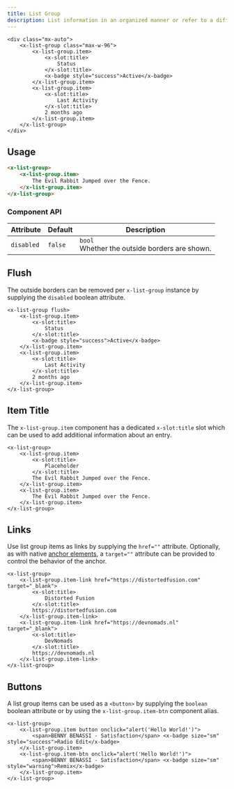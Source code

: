 ```yaml
---
title: List Group
description: List information in an organized manner or refer to a different source.
---
```


```blade-component-preview
<div class="mx-auto">
    <x-list-group class="max-w-96">
        <x-list-group.item>
            <x-slot:title>
                Status
            </x-slot:title>
            <x-badge style="success">Active</x-badge>
        </x-list-group.item>
        <x-list-group.item>
            <x-slot:title>
                Last Activity
            </x-slot:title>
            2 months ago
        </x-list-group.item>
    </x-list-group>
</div>
```

## Usage

```html
<x-list-group>
    <x-list-group.item>
        The Evil Rabbit Jumped over the Fence.
    </x-list-group.item>
</x-list-group>
```

### Component API

| Attribute  | Default | Description                                      |
| ---------- | ------- | ------------------------------------------------ |
| `disabled` | `false` | `bool`<br>Whether the outside borders are shown. |

## Flush

The outside borders can be removed per `x-list-group` instance by supplying the `disabled` boolean attribute.

```blade-component-code
<x-list-group flush>
    <x-list-group.item>
        <x-slot:title>
            Status
        </x-slot:title>
        <x-badge style="success">Active</x-badge>
    </x-list-group.item>
    <x-list-group.item>
        <x-slot:title>
            Last Activity
        </x-slot:title>
        2 months ago
    </x-list-group.item>
</x-list-group>
```

## Item Title

The `x-list-group.item` component has a dedicated `x-slot:title` slot which can be used to add additional information about an entry.

```blade-component-code
<x-list-group>
    <x-list-group.item>
        <x-slot:title>
            Placeholder
        </x-slot:title>
        The Evil Rabbit Jumped over the Fence.
    </x-list-group.item>
    <x-list-group.item>
        The Evil Rabbit Jumped over the Fence.
    </x-list-group.item>
</x-list-group>
```

## Links

Use list group items as links by supplying the `href=""` attribute. Optionally, as with native [anchor elements](https://developer.mozilla.org/en-US/docs/Web/HTML/Element/a), a `target=""` attribute can be provided to control the behavior of the anchor.

```blade-component-code
<x-list-group>
    <x-list-group.item-link href="https://distortedfusion.com" target="_blank">
        <x-slot:title>
            Distorted Fusion
        </x-slot:title>
        https://distortedfusion.com
    </x-list-group.item-link>
    <x-list-group.item-link href="https://devnomads.nl" target="_blank">
        <x-slot:title>
            DevNomads
        </x-slot:title>
        https://devnomads.nl
    </x-list-group.item-link>
</x-list-group>
```

## Buttons

A list group items can be used as a `<button>` by supplying the `boolean` boolean attribute or by using the `x-list-group.item-btn` component alias.

```blade-component-code
<x-list-group>
    <x-list-group.item button onclick="alert('Hello World!')">
        <span>BENNY BENASSI - Satisfaction</span> <x-badge size="sm" style="success">Radio Edit</x-badge>
    </x-list-group.item>
    <x-list-group.item-btn onclick="alert('Hello World!')">
        <span>BENNY BENASSI - Satisfaction</span> <x-badge size="sm" style="warning">Remix</x-badge>
    </x-list-group.item>
</x-list-group>
```
